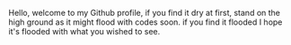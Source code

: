 Hello, welcome to my Github profile, if you find it dry at first, stand on the high ground as it might flood with codes soon. if you find it flooded I hope it's flooded with what you wished to see. 

